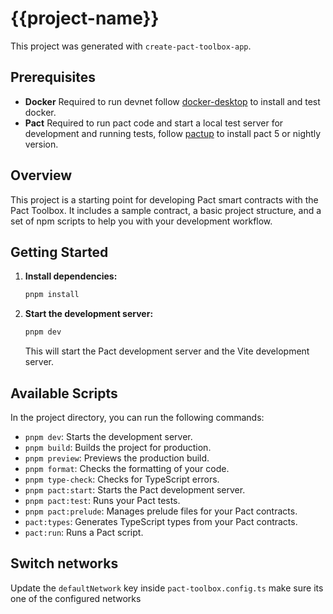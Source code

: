 # {{project-name}}

This project was generated with `create-pact-toolbox-app`.

## Prerequisites

- **Docker** Required to run devnet follow [docker-desktop](https://docs.docker.com/desktop/) to install and test docker.
- **Pact** Required to run pact code and start a local test server for development and running tests, follow [pactup](https://github.com/kadena-community/pactup) to install pact 5 or nightly version.

## Overview

This project is a starting point for developing Pact smart contracts with the Pact Toolbox. It includes a sample contract, a basic project structure, and a set of npm scripts to help you with your development workflow.

## Getting Started

1. **Install dependencies:**

   ```bash
   pnpm install
   ```

2. **Start the development server:**

   ```bash
   pnpm dev
   ```

   This will start the Pact development server and the Vite development server.

## Available Scripts

In the project directory, you can run the following commands:

- `pnpm dev`: Starts the development server.
- `pnpm build`: Builds the project for production.
- `pnpm preview`: Previews the production build.
- `pnpm format`: Checks the formatting of your code.
- `pnpm type-check`: Checks for TypeScript errors.
- `pnpm pact:start`: Starts the Pact development server.
- `pnpm pact:test`: Runs your Pact tests.
- `pnpm pact:prelude`: Manages prelude files for your Pact contracts.
- `pact:types`: Generates TypeScript types from your Pact contracts.
- `pact:run`: Runs a Pact script.

## Switch networks

Update the `defaultNetwork` key inside `pact-toolbox.config.ts` make sure its one of the configured networks
